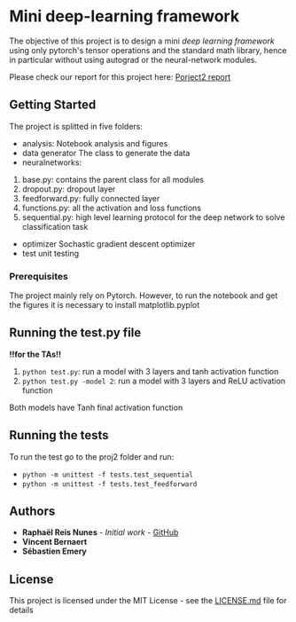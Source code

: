# Mini deep-learning framework

The objective of this project is to design a mini *deep learning framework* using only pytorch's
tensor operations and the standard math library, hence in particular without using autograd or the
neural-network modules.


Please check our report for this project here: [Porject2 report](https://github.com/raphaelreis/EE559-DeepLearning-MiniProjects/blob/master/Proj2/EE559_proj2_report.pdf)

## Getting Started

The project is splitted in five folders:
* analysis:
  Notebook analysis and figures
* data generator
  The class to generate the data
* neuralnetworks:
1. base.py: contains the parent class for all modules
2. dropout.py: dropout layer
3. feedforward.py: fully connected layer
4. functions.py: all the activation and loss functions
5. sequential.py: high level learning protocol for the deep network to solve classification task
* optimizer
  Sochastic gradient descent optimizer
* test
  unit testing

### Prerequisites

The project mainly rely on Pytorch. However, to run the notebook and get the figures it is necessary to install matplotlib.pyplot

## Running the test.py file
**!!for the TAs!!**

1) `python test.py`: run a model with 3 layers and tanh activation function
2) `python test.py -model 2`: run a model with 3 layers and ReLU activation function

Both models have Tanh final activation function

## Running the tests

To run the test go to the proj2 folder and run:
* `python -m unittest -f tests.test_sequential`
* `python -m unittest -f tests.test_feedforward`

## Authors

* **Raphaël Reis Nunes** - *Initial work* - [GitHub](https://github.com/raphaelreis)
* **Vincent Bernaert**
* **Sébastien Emery**


## License

This project is licensed under the MIT License - see the [LICENSE.md](LICENSE.md) file for details

